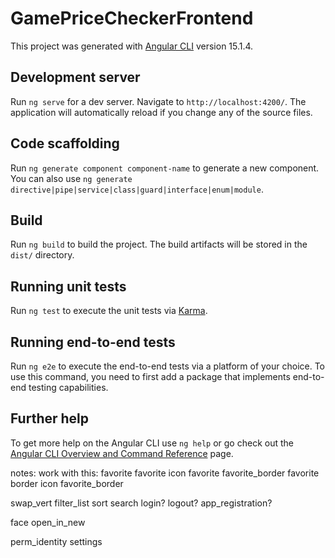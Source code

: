 # GamePriceCheckerFrontend

This project was generated with [Angular CLI](https://github.com/angular/angular-cli) version 15.1.4.

## Development server

Run `ng serve` for a dev server. Navigate to `http://localhost:4200/`. The application will automatically reload if you change any of the source files.

## Code scaffolding

Run `ng generate component component-name` to generate a new component. You can also use `ng generate directive|pipe|service|class|guard|interface|enum|module`.

## Build

Run `ng build` to build the project. The build artifacts will be stored in the `dist/` directory.

## Running unit tests

Run `ng test` to execute the unit tests via [Karma](https://karma-runner.github.io).

## Running end-to-end tests

Run `ng e2e` to execute the end-to-end tests via a platform of your choice. To use this command, you need to first add a package that implements end-to-end testing capabilities.

## Further help

To get more help on the Angular CLI use `ng help` or go check out the [Angular CLI Overview and Command Reference](https://angular.io/cli) page.


notes:
work with this:
favorite favorite icon	<mat-icon>favorite</mat-icon>
favorite_border favorite border icon	<mat-icon>favorite_border</mat-icon>


<mat-icon>swap_vert</mat-icon>
<mat-icon>filter_list</mat-icon>
<mat-icon>sort</mat-icon>
<mat-icon>search</mat-icon>
<mat-icon>login</mat-icon>?
<mat-icon>logout</mat-icon>?
<mat-icon>app_registration</mat-icon>?

<mat-icon>face</mat-icon>
<mat-icon>open_in_new</mat-icon>

<mat-icon>perm_identity</mat-icon>
<mat-icon>settings</mat-icon>